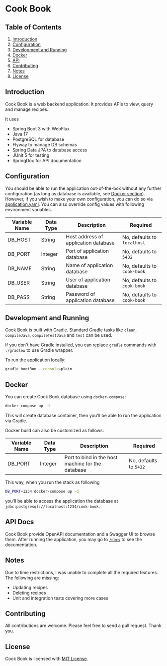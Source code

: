# Cook Book

## Table of Contents

1. [Introduction](#introduction)
2. [Configuration](#configuration)
3. [Development and Running](#development-and-running)
4. [Docker](#docker)
5. [API](#api-docs)
6. [Contributing](#contributing)
7. [Notes](#notes)
8. [License](#license)

## Introduction

Cook Book is a web backend application. It provides APIs to view, query and manage recipes.

It uses

* Spring Boot 3 with WebFlux
* Java 17
* PostgreSQL for database
* Flyway to manage DB schemas
* Spring Data JPA to database access
* JUnit 5 for testing
* SpringDoc for API documentation

## Configuration

You should be able to run the application out-of-the-box without any further configuration (as long as database is available, see [Docker section](#docker)). However, if you wish to make your own configuration, you can do so via [application.yaml](src/main/resources/application.yaml). You can also override config values with following environment variables.

| Variable Name | Data Type | Description                          | Required                    |
|---------------|-----------|--------------------------------------|-----------------------------|
| DB_HOST       | String    | Host address of application database | No, defaults to `localhost` |
| DB_PORT       | Integer   | Port of application database         | No, defaults to `5432`      |
| DB_NAME       | String    | Name of application database         | No, defaults to `cook-book` |
| DB_USER       | String    | User of application database         | No, defaults to `cook-book` |
| DB_PASS       | String    | Password of application database     | No, defaults to `cook-book` |

## Development and Running

Cook Book is built with Gradle. Standard Gradle tasks like `clean`, `compileJava`, `compileTestJava` and `test` can be used.

If you don't have Gradle installed, you can replace `gradle` commands with `./gradlew` to use Gradle wrapper.

To run the application locally:

```bash
gradle bootRun --console=plain
```

## Docker

You can create Cook Book database using `docker-compose`:

```bash
docker-compose up -d
```

This will create database container, then you'll be able to run the application via Gradle.

Docker build can also be customized as follows:

| Variable Name | Data Type | Description                                          | Required                                |
|---------------|-----------|------------------------------------------------------|-----------------------------------------|
| DB_PORT       | Integer   | Port to bind in the host machine for the database    | No, defaults to `5432`                  |

This way, when you run the stack as following

```bash
DB_PORT=1234 docker-compose up -d
```

you'll be able to access the application the database at `jdbc:postgresql://localhost:1234/cook-book`.

## API Docs

Cook Book provide OpenAPI documentation and a Swagger UI to browse them. After running the application, you may go to [`/docs`](http://localhost:8080/docs) to see the documentation.

## Notes

Due to time restrictions, I was unable to complete all the required features. The following are missing:

* Updating recipes
* Deleting recipes
* Unit and integration tests covering more cases

## Contributing

All contributions are welcome. Please feel free to send a pull request. Thank you.

## License

Cook Book is licensed with [MIT License](LICENSE.md).
